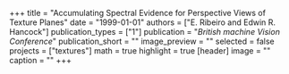 +++
title = "Accumulating Spectral Evidence for Perspective Views of Texture Planes"
date = "1999-01-01"
authors = ["E. Ribeiro and Edwin R. Hancock"]
publication_types = ["1"]
publication = "_British machine Vision Conference_"
publication_short = ""
image_preview = ""
selected = false
projects = ["textures"]
math = true
highlight = true
[header]
image = ""
caption = ""
+++

